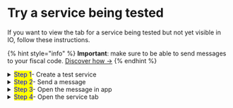 # Try a service being tested

If you want to view the tab for a service being tested but not yet visible in IO, follow these instructions.

{% hint style="info" %} **Important**: make sure to be able to send messages to your fiscal code. [Discover how ->](../../enabling/test-with-real-fiscal-codes.md) {% endhint %}

<details>

<summary><mark style="color:blue;">Step 1</mark>- Create a test service</summary>

If you have not yet done so, discover how [.](./ "mention").

</details>

<details>

<summary><mark style="color:blue;">Step 2</mark>- Send a message</summary>

Send a message through the [specific endpoint](../../api-and-specifications/message-api/submit-a-message-passing-the-user-fiscal-code-in-the-request-body.md) to your fiscal code using the service that was just created.

</details>

<details>

<summary><mark style="color:blue;">Step 3</mark>- Open the message in app</summary>

Wait for the message to arrive in app, then select it to view the content. 

You can force the update of the message list by scrolling downward (pull to refresh).

 <img src="../../.gitbook/assets/ezgif-5-8554f1ca1f.gif" alt="Esempio di apertura messaggio in app" data-size="original">

</details>

<details>

<summary><mark style="color:blue;">Step 4</mark>- Open the service tab</summary>

At the bottom of the message, you can see the name of the service that sent it: select it to view the service tab.

![Example of opening the service tab from a message in app](../../.gitbook/assets/ezgif-5-59d64998d9.gif)

</details>

